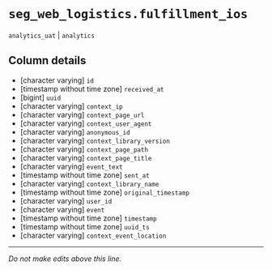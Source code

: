 # `seg_web_logistics.fulfillment_ios`
`analytics_uat` | `analytics`

## Column details
* [character varying] `id`
* [timestamp without time zone] `received_at`
* [bigint]    `uuid`
* [character varying] `context_ip`
* [character varying] `context_page_url`
* [character varying] `context_user_agent`
* [character varying] `anonymous_id`
* [character varying] `context_library_version`
* [character varying] `context_page_path`
* [character varying] `context_page_title`
* [character varying] `event_text`
* [timestamp without time zone] `sent_at`
* [character varying] `context_library_name`
* [timestamp without time zone] `original_timestamp`
* [character varying] `user_id`
* [character varying] `event`
* [timestamp without time zone] `timestamp`
* [timestamp without time zone] `uuid_ts`
* [character varying] `context_event_location`

-------------------------------------------------------------------------------
*Do not make edits above this line.*
